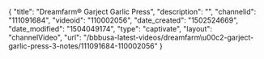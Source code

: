 {
    "title": "Dreamfarm&reg; Garject Garlic Press",
    "description": "",
    "channelid": "111091684",
    "videoid": "110002056",
    "date_created": "1502524669",
    "date_modified": "1504049174",
    "type": "captivate",
    "layout": "channelVideo",
    "url": "\/bbbusa-latest-videos\/dreamfarm\u00c2-garject-garlic-press-3-notes\/111091684-110002056"
}